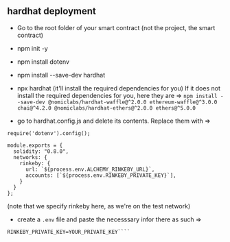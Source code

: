 ## hardhat deployment

- Go to the root folder of your smart contract (not the project, the smart contract)
- npm init -y
- npm install dotenv
- npm install --save-dev hardhat
- npx hardhat (it'll install the required dependencies for you)
  If it does not install the required dependencies for you, here they are =>
  `npm install --save-dev @nomiclabs/hardhat-waffle@^2.0.0 ethereum-waffle@^3.0.0 chai@^4.2.0 @nomiclabs/hardhat-ethers@^2.0.0 ethers@^5.0.0 `

- go to hardhat.config.js and delete its contents. Replace them with =>

```require('@nomiclabs/hardhat-waffle');
require('dotenv').config();

module.exports = {
  solidity: "0.8.0",
  networks: {
    rinkeby: {
      url: `${process.env.ALCHEMY_RINKEBY_URL}`,
      accounts: [`${process.env.RINKEBY_PRIVATE_KEY}`],
    }
  }
};
```

(note that we specify rinkeby here, as we're on the test network)

- create a `.env` file and paste the necesssary infor there as such =>

`````ALCHEMY_RINKEBY_URL=YOUR_ALCHEMY_RINKEBY_URL
RINKEBY_PRIVATE_KEY=YOUR_PRIVATE_KEY````

`````
